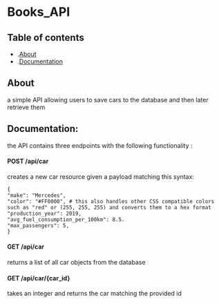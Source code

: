 # Books_API


## Table of contents

* .[About](#about)
* .[Documentation](#documentation)


## About

a simple API allowing users to save cars to the database and then later retrieve them


## Documentation:

the API contains three endpoints with the following functionality :

#### POST /api/car

creates a new car resource given a payload matching this syntax:
~~~
{
"make": "Mercedes",
"color": "#FF0000",	# this also handles other CSS compatible colors such as "red" or (255, 255, 255) and converts them to a hex format
"production_year": 2019,   
"avg_fuel_consumption_per_100km": 8.5.
"max_passengers": 5,
}
~~~

#### GET /api/car

returns a list of all car objects from the database

#### GET /api/car/{car_id}

takes an integer and returns the car matching the provided id 